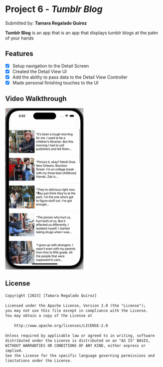 # Project 6 - *Tumblr Blog*

Submitted by: **Tamara Regalado Quiroz**

**Tumblr Blog** is an app that is an app that displays tumblr blogs at the palm of your hands

##  Features

- [x] Setup navigation to the Detail Screen
- [x] Created the Detail View UI
- [x] Add the ability to pass data to the Detail View Controller
- [x] Made personal finishing touches to the UI

## Video Walkthrough

<img src="./kapture_proj6.gif" title="Video Walkthrough" width='' alt="Video Walkthrough" />

## License

    Copyright [2023] [Tamara Regalado Quiroz]

    Licensed under the Apache License, Version 2.0 (the "License");
    you may not use this file except in compliance with the License.
    You may obtain a copy of the License at

        http://www.apache.org/licenses/LICENSE-2.0

    Unless required by applicable law or agreed to in writing, software
    distributed under the License is distributed on an "AS IS" BASIS,
    WITHOUT WARRANTIES OR CONDITIONS OF ANY KIND, either express or implied.
    See the License for the specific language governing permissions and
    limitations under the License.
